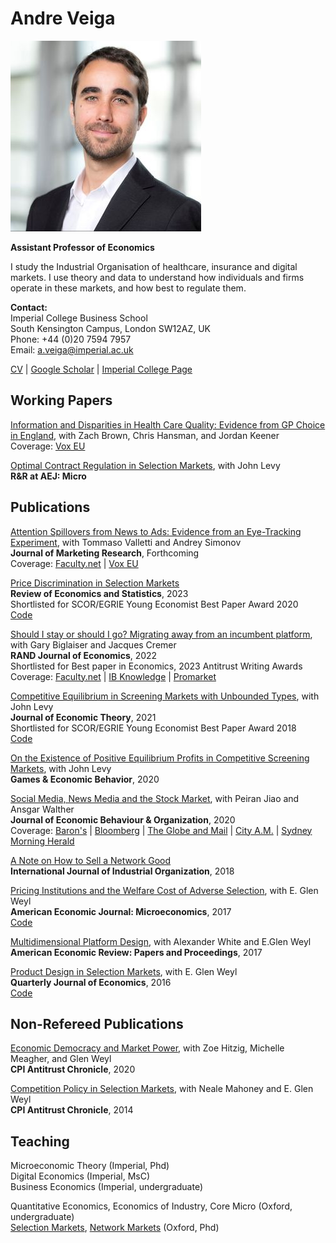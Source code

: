 # Andre Veiga


![Hello!](website_photo.jpeg)


**Assistant Professor of Economics** <br/> 

I study the Industrial Organisation of healthcare, insurance and digital markets. I use theory and data to understand how individuals and firms operate in these markets, and how best to regulate them.


**Contact:**  <br/>
Imperial College Business School  <br/>
South Kensington Campus, London SW12AZ, UK <br/>
Phone: +44 (0)20 7594 7957 <br/>
Email: <a.veiga@imperial.ac.uk> <br/>

<a href="Veiga_CV.pdf" target="_blank">CV</a> 
|
<a href="https://scholar.google.com/citations?user=C-gmx8QAAAAJ&hl=en" target="_blank"> Google Scholar</a> 
|
<a href="https://www.imperial.ac.uk/people/a.veiga" target="_blank"> Imperial College Page</a>





## Working Papers


[Information and Disparities in Health Care Quality: Evidence from GP Choice in England](https://ssrn.com/abstract=4393373), with Zach Brown, Chris Hansman, and Jordan Keener <br/>
Coverage: [Vox EU](https://cepr.org/voxeu/columns/why-high-income-patients-go-higher-quality-doctors)


[Optimal Contract Regulation in Selection Markets](http://dx.doi.org/10.2139/ssrn.4029945), with John Levy<br/>
**R&R at AEJ: Micro**








## Publications

[Attention Spillovers from News to Ads: Evidence from an Eye-Tracking Experiment](https://papers.ssrn.com/sol3/papers.cfm?abstract_id=3836531), with Tommaso Valletti and Andrey Simonov <br/>
**Journal of Marketing Research**, Forthcoming <br/>
Coverage: [Faculty.net](https://faculti.net/attention-recall-and-purchase/) | [Vox EU](https://cepr.org/voxeu/columns/advertiser-block-lists-threat-media-integrity)


[Price Discrimination in Selection Markets](https://doi.org/10.1162/rest_a_01330) <br/>
**Review of Economics and Statistics**, 2023 <br/>
Shortlisted for SCOR/EGRIE Young Economist Best Paper Award 2020   <br/>
[Code](code_2023_REStat.zip)


[Should I stay or should I go? Migrating away from an incumbent platform](http://dx.doi.org/10.1111/1756-2171.12418), with Gary Biglaiser and Jacques Cremer  <br/>
**RAND Journal of Economics**, 2022 <br/>
Shortlisted for Best paper in Economics, 2023 Antitrust Writing Awards <br/>
Coverage: [Faculty.net](https://faculti.net/should-i-stay-or-should-i-go-migrating-away-from-an-incumbent-platform/) | 
[IB Knowledge](https://www.imperial.ac.uk/business-school/ib-knowledge/strategy-leadership/why-did-google-fail) |
[Promarket](https://www.promarket.org/2023/02/16/user-hesitancy-increases-online-platforms-incumbency-advantage/)


[Competitive Equilibrium in Screening Markets with Unbounded Types](https://doi.org/10.1016/j.jet.2021.105198), with John Levy <br/>
**Journal of Economic Theory**, 2021 <br/>
Shortlisted for SCOR/EGRIE Young Economist Best Paper Award 2018 <br/>
[Code](code_2021_JET.zip)


[On the Existence of Positive Equilibrium Profits in Competitive Screening Markets](https://www.sciencedirect.com/science/article/pii/S0899825620301093), with John Levy <br/>
**Games & Economic Behavior**, 2020




[Social Media, News Media and the Stock Market](https://doi.org/10.1016/j.jebo.2020.03.002), with Peiran Jiao and Ansgar Walther <br/>
**Journal of Economic Behaviour & Organization**, 2020 <br/>
Coverage:
[Baron's](https://www.barrons.com/articles/social-media-coverage-of-stocks-can-be-misleading-1480137067) |
[Bloomberg](https://www.bloomberg.com/news/articles/2016-04-13/twitter-and-the-stock-news-echo-chamber-that-whips-up-volatility) |
[The Globe and Mail](https://www.theglobeandmail.com/globe-investor/investment-ideas/social-medias-stale-news-effect-spurs-stock-volatility-study-finds/article29622358/) |
[City A.M.](https://www.cityam.com/the-twitter-news-merry-go-round-increases-volatility-in-financial-markets-study-says/) |
[Sydney Morning Herald](https://www.smh.com.au/business/markets/twitter-and-the-stock-news-echo-chamber-that-whips-up-volatility-20160413-go5n9m.html)





[A Note on How to Sell a Network Good](https://www.sciencedirect.com/science/article/abs/pii/S0167718718300195) <br/>
**International Journal of Industrial Organization**, 2018




[Pricing Institutions and the Welfare Cost of Adverse Selection](https://www.aeaweb.org/articles?id=10.1257/mic.20150295), with E. Glen Weyl <br/>
**American Economic Journal: Microeconomics**, 2017 <br/>
[Code](code_2017_AEJ.zip)




[Multidimensional Platform Design](https://www.aeaweb.org/conference/2017/preliminary/paper/yd8Y9it3), with Alexander White and E.Glen Weyl <br/>
**American Economic Review: Papers and Proceedings**, 2017 <br/>







[Product Design in Selection Markets](https://academic.oup.com/qje/article/131/2/1007/2607142), with E. Glen Weyl <br/>
**Quarterly Journal of Economics**, 2016 <br/>
[Code](code_2016_QJE.zip)

























## Non-Refereed Publications


[Economic Democracy and Market Power](https://www.competitionpolicyinternational.com/economic-democracy-and-market-power/), with  Zoe Hitzig, Michelle Meagher, and Glen Weyl <br/>
**CPI Antitrust Chronicle**, 2020


[Competition Policy in Selection Markets](https://www.competitionpolicyinternational.com/competition-policy-in-selection-markets/), with Neale Mahoney and E. Glen Weyl <br/>
**CPI Antitrust Chronicle**, 2014










## Teaching

[comment]: # (Must include FULL URL for google forms, otherwise it doesnt work when uploaded)

Microeconomic Theory (Imperial, Phd) <br/>
Digital Economics (Imperial, MsC) <br/>
Business Economics (Imperial, undergraduate)

Quantitative Economics, Economics of Industry, Core Micro (Oxford, undergraduate) <br/>
[Selection Markets](teaching_selection.zip),  [Network Markets](teaching_networks.zip) (Oxford, Phd)

